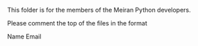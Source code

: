 This folder is for the members of the Meiran Python developers.

Please comment the top of the files in the format

Name
Email
